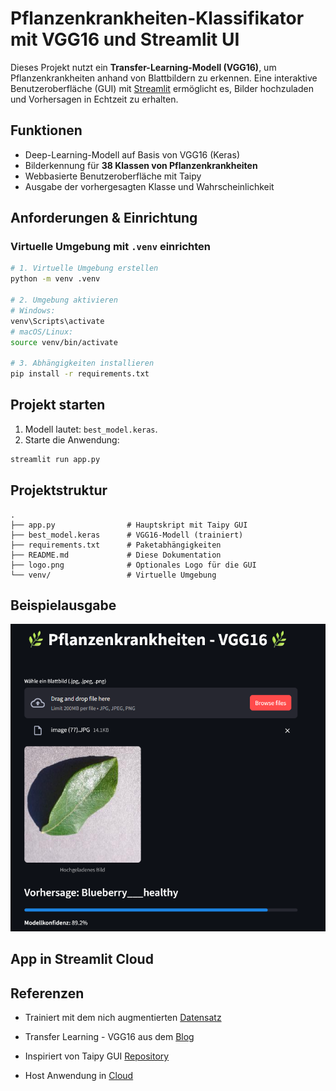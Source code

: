 # Pflanzenkrankheiten-Klassifikator mit VGG16 und Streamlit UI

Dieses Projekt nutzt ein **Transfer-Learning-Modell (VGG16)**, um Pflanzenkrankheiten anhand von Blattbildern zu erkennen. Eine interaktive Benutzeroberfläche (GUI) mit [Streamlit](https://streamlit.io/) ermöglicht es, Bilder hochzuladen und Vorhersagen in Echtzeit zu erhalten.

## Funktionen
- Deep-Learning-Modell auf Basis von VGG16 (Keras)
- Bilderkennung für **38 Klassen von Pflanzenkrankheiten**
- Webbasierte Benutzeroberfläche mit Taipy
- Ausgabe der vorhergesagten Klasse und Wahrscheinlichkeit


## Anforderungen & Einrichtung

### Virtuelle Umgebung mit `.venv` einrichten

```bash
# 1. Virtuelle Umgebung erstellen
python -m venv .venv

# 2. Umgebung aktivieren
# Windows:
venv\Scripts\activate
# macOS/Linux:
source venv/bin/activate

# 3. Abhängigkeiten installieren
pip install -r requirements.txt
````

## Projekt starten

1. Modell lautet: `best_model.keras`.
2. Starte die Anwendung:

```bash
streamlit run app.py
```

## Projektstruktur

```
.
├── app.py                # Hauptskript mit Taipy GUI
├── best_model.keras      # VGG16-Modell (trainiert)
├── requirements.txt      # Paketabhängigkeiten
├── README.md             # Diese Dokumentation
├── logo.png              # Optionales Logo für die GUI
└── venv/                 # Virtuelle Umgebung
```

## Beispielausgabe
![alt text](image.png)

## App in Streamlit Cloud


## Referenzen

- Trainiert mit dem nich augmentierten [Datensatz](https://data.mendeley.com/datasets/tywbtsjrjv/1)

- Transfer Learning - VGG16 aus dem [Blog](https://towardsdatascience.com/transfer-learning-with-vgg16-and-keras-50ea161580b4/)

- Inspiriert von Taipy GUI [Repository](https://github.com/MariyaSha/ml_gui_app)

- Host Anwendung in [Cloud](https://streamlit.io/cloud)